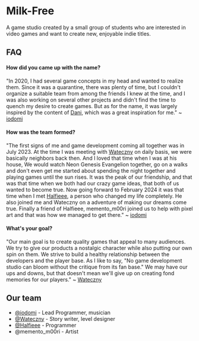 
# Milk-Free

A game studio created by a small group of students who are interested in video games and want to create new, enjoyable indie titles.

## FAQ

#### How did you came up with the name?

"In 2020, I had several game concepts in my head and wanted to realize them. Since it was a quarantine, there was plenty of time, but I couldn't organize a suitable team from among the friends I knew at the time, and I was also working on several other projects and didn't find the time to quench my desire to create games. But as for the name, it was largely inspired by the content of [Dani](https://www.youtube.com/@Danidev), which was a great inspiration for me."
~ [iodomi](https://www.github.com/iodomi)

#### How was the team formed?

"The first signs of me and game development coming all together was in July 2023. At the time I was meeting with [Wateczny](https://www.github.com/Wateczny) on daily basis, we were basically neighbors back then. And I loved that time when I was at his house, We would watch Neon Genesis Evangelion together, go on a walks and don't even get me started about spending the night together and playing games until the sun rises. It was the peak of our friendship, and that was that time when we both had our crazy game ideas, that both of us wanted to become true. Now going forward to February 2024 it was that time when I met [Halfieee](https://www.github.com/Halfieee), a person who changed my life completely. He also joined me and Wateczny on a adventure of making our dreams come true. Finally a friend of Halfieee, memento_m00ri joined us to help with pixel art and that was how we managed to get there." ~ [iodomi](https://www.github.com/iodomi)

#### What's your goal?
"Our main goal is to create quality games that appeal to many audiences. We try to give our products a nostalgic character while also putting our own spin on them. We strive to build a healthy relationship between the developers and the player base. As I like to say, "No game development studio can bloom without the critique from its fan base." We may have our ups and downs, but that doesn't mean we'll give up on creating fond memories for our players." ~ [Wateczny](https://www.github.com/Wateczny)
## Our team

- [@iodomi](https://www.github.com/iodomi) - Lead Programmer, musician
- [@Wateczny](https://www.github.com/Wateczny) - Story writer, level designer
- [@Halfieee](https://www.github.com/Halfieee) - Programmer
- @memento_m00ri - Artist
